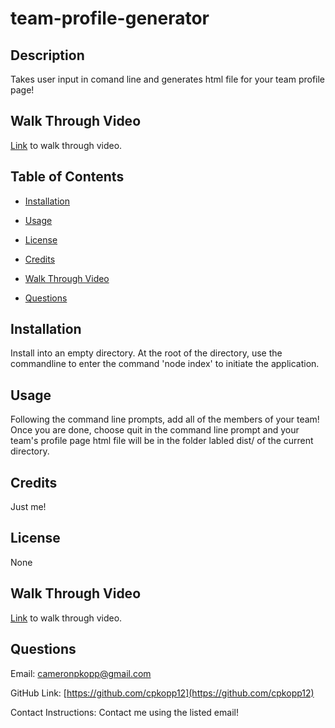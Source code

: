 # team-profile-generator
## Description
Takes user input in comand line and generates html file for your team profile page! 
## Walk Through Video
[Link](https://drive.google.com/file/d/16MLFEhBViwOw9O_AelqbkD3Oe5MDVT72/view) to walk through video.

## Table of Contents

- [Installation](#installation)

- [Usage](#usage)

- [License](#license)

- [Credits](#credits)

- [Walk Through Video](#walk-through-video)

- [Questions](#questions)

  
  

## Installation
Install into an empty directory. At the root of the directory, use the commandline to enter the command 'node index' to initiate the application.

## Usage

Following the command line prompts, add all of the members of your team! Once you are done, choose quit in the command line prompt and your team's profile page html file will be in the folder labled dist/ of the current directory.

## Credits

Just me! 

## License

None

## Walk Through Video
[Link](https://drive.google.com/file/d/16MLFEhBViwOw9O_AelqbkD3Oe5MDVT72/view) to walk through video.


## Questions

Email: cameronpkopp@gmail.com

GitHub Link: [https://github.com/cpkopp12](https://github.com/cpkopp12)

Contact Instructions: Contact me using the listed email!
